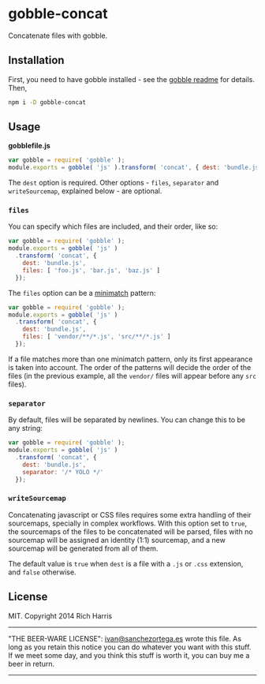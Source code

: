 # gobble-concat

Concatenate files with gobble.

## Installation

First, you need to have gobble installed - see the [gobble readme](https://github.com/gobblejs/gobble) for details. Then,

```bash
npm i -D gobble-concat
```

## Usage

**gobblefile.js**

```js
var gobble = require( 'gobble' );
module.exports = gobble( 'js' ).transform( 'concat', { dest: 'bundle.js' });
```

The `dest` option is required. Other options - `files`, `separator` and `writeSourcemap`, explained below - are optional.

### `files`

You can specify which files are included, and their order, like so:

```js
var gobble = require( 'gobble' );
module.exports = gobble( 'js' )
  .transform( 'concat', {
    dest: 'bundle.js',
    files: [ 'foo.js', 'bar.js', 'baz.js' ]
  });
```

The `files` option can be a [minimatch](https://github.com/isaacs/minimatch) pattern:

```js
var gobble = require( 'gobble' );
module.exports = gobble( 'js' )
  .transform( 'concat', {
    dest: 'bundle.js',
    files: [ 'vendor/**/*.js', 'src/**/*.js' ]
  });
```

If a file matches more than one minimatch pattern, only its first appearance is taken into account. The order of the patterns will decide the order of the files (in the previous example, all the `vendor/` files will appear before any `src` files).

### `separator`

By default, files will be separated by newlines. You can change this to be any string:

```js
var gobble = require( 'gobble' );
module.exports = gobble( 'js' )
  .transform( 'concat', {
    dest: 'bundle.js',
    separator: '/* YOLO */'
  });
```

### `writeSourcemap`

Concatenating javascript or CSS files requires some extra handling of their sourcemaps, specially in complex workflows. With this option set to `true`, the sourcemaps of the files to be concatenated will be parsed, files with no sourcemap will be assigned an identity (1:1) sourcemap, and a new sourcemap will be generated from all of them.

The default value is `true` when `dest` is a file with a `.js` or `.css` extension, and `false` otherwise.


## License

MIT. Copyright 2014 Rich Harris

---

"THE BEER-WARE LICENSE":
<ivan@sanchezortega.es> wrote this file. As long as you retain this notice you
can do whatever you want with this stuff. If we meet some day, and you think
this stuff is worth it, you can buy me a beer in return.

---
